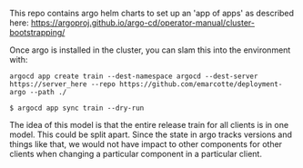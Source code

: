 This repo contains argo helm charts to set up an 'app of apps' as described
here: https://argoproj.github.io/argo-cd/operator-manual/cluster-bootstrapping/

Once argo is installed in the cluster, you can slam this into the environment
with:

```
argocd app create train --dest-namespace argocd --dest-server https://server_here --repo https://github.com/emarcotte/deployment-argo --path ./

$ argocd app sync train --dry-run
```

The idea of this model is that the entire release train for all clients is in
one model. This could be split apart. Since the state in argo tracks versions
and things like that, we would not have impact to other components for other
clients when changing a particular component in a particular client.

